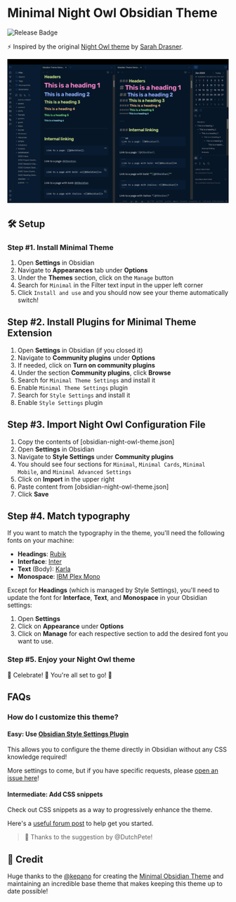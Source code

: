 # Minimal Night Owl Obsidian Theme

![Release Badge](https://img.shields.io/github/v/release/bencodezen/obsidian-md-night-owl-theme)

⚡ Inspired by the original [Night Owl theme](https://github.com/sdras/night-owl-vscode-theme) by [Sarah Drasner](https://twitter.com/sarah_edo).

![Obsidian Night Owl Theme Preview](theme-preview.png)

## 🛠️ Setup

### Step #1. Install Minimal Theme

1. Open **Settings** in Obsidian
1. Navigate to **Appearances** tab under **Options**
1. Under the **Themes** section, click on the `Manage` button
1. Search for `Minimal` in the Filter text input in the upper left corner
1. Click `Install and use` and you should now see your theme automatically switch!

## Step #2. Install Plugins for Minimal Theme Extension

1. Open **Settings** in Obsidian (if you closed it)
1. Navigate to **Community plugins** under **Options**
1. If needed, click on **Turn on community plugins**
1. Under the section **Community plugins**, click **Browse**
1. Search for `Minimal Theme Settings` and install it
1. Enable `Minimal Theme Settings` plugin
1. Search for `Style Settings` and install it
1. Enable `Style Settings` plugin

## Step #3. Import Night Owl Configuration File

1. Copy the contents of [obsidian-night-owl-theme.json]
1. Open **Settings** in Obsidian
1. Navigate to **Style Settings** under **Community plugins**
1. You should see four sections for `Minimal`, `Minimal Cards`, `Minimal Mobile`, and `Minimal Advanced Settings`
1. Click on **Import** in the upper right
1. Paste content from [obsidian-night-owl-theme.json]
1. Click **Save**

## Step #4. Match typography

If you want to match the typography in the theme, you'll need the following fonts on your machine:

- **Headings**: [Rubik](https://fonts.google.com/specimen/Rubik)
- **Interface**: [Inter](https://fonts.google.com/specimen/Inter)
- **Text** (Body): [Karla](https://fonts.google.com/specimen/Karla)
- **Monospace**: [IBM Plex Mono](https://fonts.google.com/specimen/IBM+Plex+Mono)

Except for **Headings** (which is managed by Style Settings), you'll need to update the font for **Interface**, **Text**, and **Monospace** in your Obsidian settings:

1. Open **Settings**
1. Click on **Appearance** under **Options**
1. Click on **Manage** for each respective section to add the desired font you want to use.

### Step #5. Enjoy your Night Owl theme

🎉 Celebrate! 🎊 You're all set to go! 🎉

## FAQs

### How do I customize this theme?

#### Easy: Use [Obsidian Style Settings Plugin](https://github.com/mgmeyers/obsidian-style-settings)

This allows you to configure the theme directly in Obsidian without any CSS knowledge required!

More settings to come, but if you have specific requests, please [open an issue here](https://github.com/bencodezen/obsidian-night-owl-theme/issues/new)!

#### Intermediate: Add CSS snippets

Check out CSS snippets as a way to progressively enhance the theme.

Here's a [useful forum post](https://forum.obsidian.md/t/how-to-achieve-css-code-snippets/8474) to help get you started.

> 🎩 Thanks to the suggestion by @DutchPete!

## 🎩 Credit

Huge thanks to the [@kepano](https://stephango.com/about) for creating the [Minimal Obsidian Theme](https://github.com/kepano/obsidian-minimal) and maintaining an incredible base theme that makes keeping this theme up to date possible!
